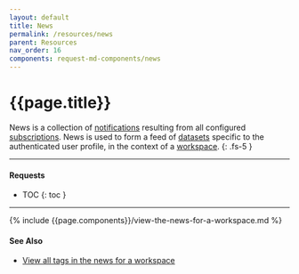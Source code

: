 ```yaml
---
layout: default
title: News
permalink: /resources/news
parent: Resources
nav_order: 16
components: request-md-components/news
---
```


# {{page.title}}

News is a collection of [notifications](notifications) resulting from all configured [subscriptions](subscriptions). News is used to form a feed of [datasets](datasets) specific to the authenticated user profile, in the context of a [workspace](workspaces).
{: .fs-5 }

---

#### Requests

- TOC
{: toc }

---

{% include {{page.components}}/view-the-news-for-a-workspace.md %}

#### See Also

- [View all tags in the news for a workspace](tags#view-all-tags-in-the-news-for-a-workspace)